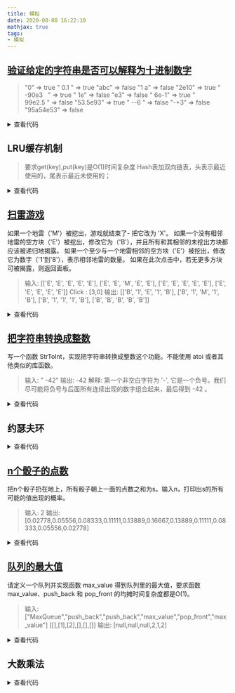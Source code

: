 ```yaml
---
title: 模拟
date: 2020-08-08 16:22:10
mathjax: true
tags:
- 模拟
---
```


## [验证给定的字符串是否可以解释为十进制数字](https://leetcode-cn.com/problems/valid-number/)

> "0" => true
" 0.1 " => true
"abc" => false
"1 a" => false
"2e10" => true
" -90e3   " => true
" 1e" => false
"e3" => false
" 6e-1" => true
" 99e2.5 " => false
"53.5e93" => true
" --6 " => false
"-+3" => false
"95a54e53" => false

<details><summary>查看代码</summary><pre><code>
class Solution {
public:
    bool isNumber(string s) {//模拟： '.', 'e'只能出现一次，'+','-'只能出现在数字前面或'e'后面且最多出现两次，'e'后面要出现数字不能出现'.'；其他情况不是数字
        //去掉首尾空格
        s.erase(0, s.find_first_not_of(" "));
        s.erase(s.find_last_not_of(" ") + 1);

        bool isNumber = false, dotFlag = false, plusFlag = false, eFlag = false, minusFlag = false;
        for (int i = 0; i < s.size(); i++) {
            if ('0' <= s[i] && s[i] <= '9') {
                isNumber = true;
            }
            else if ((s[i] == '+' && !plusFlag && !isNumber && !dotFlag) || (s[i] == '+' && !plusFlag && !isNumber && eFlag)) {/*'+'只能出现在数字前面或
                'e'后面且最多出现两次， !dotFlag防止".+"这种情况*/
                plusFlag = true;
                isNumber = false;
            }
            else if ((s[i] == '-' && !minusFlag && !isNumber && !dotFlag) || (s[i] == '-' && !minusFlag && !isNumber && eFlag)) {/*'-'只能出现在数字前面或
                'e'后面且最多出现两次， !dotFlag防止".-"这种情况*/
                minusFlag = true;
                isNumber = false;
            }
            else if (s[i] == 'e' && !eFlag && isNumber) {/* 'e'只能出现一次且前后必须出现数字，出现'e'和可以再次出现'+','-'*/
                eFlag = true;
                isNumber = false;
                minusFlag = false;
                plusFlag = false;
            }
            else if (s[i] == '.' && !dotFlag && !eFlag) {/* '.'只能出现一次且不能出现再'e'后面*/
                dotFlag = true;
            }
            else return false;
        }
        return isNumber;
    }
};
</code></pre></details>

## LRU缓存机制

> 要求get(key),put(key)是O(1)时间复杂度
Hash表加双向链表，头表示最近使用的，尾表示最近未使用的；

<details><summary>查看代码</summary><pre><code>
struct DLinkedNode{
    int key, val;
    DLinkedNode* prev;
    DLinkedNode* next;
    DLinkedNode(int k = 0, int v = 0) :key(k), val(v), prev(nullptr), next(nullptr) {}
};

class LRUCache {
private:
    unordered_map<int, DLinkedNode*> Cache;
    DLinkedNode* head;
    DLinkedNode* tail;
    int size;
    int capacity;
public:
    LRUCache(int _capacity = 0); 
    int get(int key);
    void put(int key, int value);
    void moveTohead(DLinkedNode* node);
    void addTohead(DLinkedNode* node);
    void removeNode(DLinkedNode* node);
    DLinkedNode* removeTail();
};

int main() {
    //int a;
    //cin >> a;
    LRUCache cache(2);
    cache.put(1, 1);
    cache.put(2, 2);
    cout << cache.get(1) << endl;
    cout << cache.get(2) << endl;
    cache.put(3, 3);
    cout << cache.get(1) << endl;
    return 0;
}

LRUCache::LRUCache(int _capacity) : capacity(_capacity), size(0) {
    // 使用伪头部和伪尾部节点
    head = new DLinkedNode();
    tail = new DLinkedNode();
    head->next = tail;
    tail->prev = head;
}
int LRUCache::get(int key)
{
    if (!Cache.count(key)) {
        return -1;
    }
    // 如果 key 存在，先通过哈希表定位，再移到头部
    DLinkedNode* node = Cache[key];
    this->moveTohead(node);
    return node->val;
}

void LRUCache::put(int key, int value)
{
    if (!Cache.count(key)) {
        // 如果 key 不存在，创建一个新的节点
        DLinkedNode* node = new DLinkedNode(key, value);
        // 添加进哈希表
        Cache[key] = node;
        // 添加至双向链表的头部
        this->addTohead(node);
        ++size;
        if (size > capacity) {
            // 如果超出容量，删除双向链表的尾部节点
            DLinkedNode* removed = removeTail();
            // 删除哈希表中对应的项
            Cache.erase(removed->key);
            // 防止内存泄漏
            delete removed;
            --size;
        }
    }
    else {
        // 如果 key 存在，先通过哈希表定位，再修改 value，并移到头部
        DLinkedNode* node = Cache[key];
        node->val = value;
        this->moveTohead(node);
    }
}

void LRUCache::moveTohead(DLinkedNode* node)
{
    addTohead(node);
    removeNode(node);
}

void LRUCache::addTohead(DLinkedNode* node)
{
    head->next->prev = node;
    node->next = head->next;
    head->next = node;
    node->prev = head;
}

void LRUCache::removeNode(DLinkedNode* node)
{
    node->prev->next = node->next;
    node->next->prev = node->prev;
}

DLinkedNode* LRUCache::removeTail()
{
    DLinkedNode* node = tail->prev;
    removeNode(node);
    return node;
}
</code></pre></details>

## [扫雷游戏](https://leetcode-cn.com/problems/minesweeper/)

如果一个地雷（'M'）被挖出，游戏就结束了- 把它改为 'X'。
如果一个没有相邻地雷的空方块（'E'）被挖出，修改它为（'B'），并且所有和其相邻的未挖出方块都应该被递归地揭露。
如果一个至少与一个地雷相邻的空方块（'E'）被挖出，修改它为数字（'1'到'8'），表示相邻地雷的数量。
如果在此次点击中，若无更多方块可被揭露，则返回面板。

> 输入: 
[['E', 'E', 'E', 'E', 'E'],
 ['E', 'E', 'M', 'E', 'E'],
 ['E', 'E', 'E', 'E', 'E'],
 ['E', 'E', 'E', 'E', 'E']]
Click : [3,0]
输出: 
[['B', '1', 'E', '1', 'B'],
 ['B', '1', 'M', '1', 'B'],
 ['B', '1', '1', '1', 'B'],
 ['B', 'B', 'B', 'B', 'B']]

<details><summary>查看代码</summary><pre><code>
class Solution {
private:
    int dir[8][2] = { { -1,0 }, {-1,1},{0,1},{1,1},{1,0},{1,-1},{0,-1},{-1,-1} };
    
public:
    int getNum(vector<vector<char>>& board, vector<int>& click) {
        int ans = 0, _i, _j;
        for (int i = 0; i < 8; i++) {
            _i = click[0] + dir[i][0]; _j = click[1] + dir[i][1];
            if (_i >= 0 && _i < board.size() && _j >= 0 && _j < board[0].size() && board[_i][_j] == 'M')ans++;
        }
        return ans;
    }
    void helper(vector<vector<char>>& board, vector<int>& click, vector<vector<int>> &visited) {
        if (board[click[0]][click[1]] == 'M'&&!visited[click[0]][click[1]]) {
            visited[click[0]][click[1]] = 1;
            board[click[0]][click[1]] = 'X';
            return;
        }
        else if (board[click[0]][click[1]] == 'E'&&!visited[click[0]][click[1]]) {
            int temp = getNum(board, click);
            if (temp != 0) {
                visited[click[0]][click[1]] = 1;
                board[click[0]][click[1]] = temp + '0';
                return;
            }
            else {
                visited[click[0]][click[1]] = 1;
                board[click[0]][click[1]] =  'B';
                for (int i = 0; i < 8; i++) {
                    int _i = click[0], _j = click[1];
                    click[0] = click[0] + dir[i][0], click[1] = click[1] + dir[i][1];
                    if (click[0] >= 0 && click[0] < board.size() && click[1] >= 0 && click[1] < board[0].size())
                        helper(board, click, visited);
                    click[1]=_j;
                    click[0]=_i;
                }
                return;
            }
        }
        return;
    }
    vector<vector<char>> updateBoard(vector<vector<char>>& board, vector<int>& click) {
        if (board.size() == 0 || board[0].size() == 0)return board;
        vector<vector<int>> visited(board.size(), vector<int>(board[0].size(), 0));
        helper(board, click, visited);
        return board;
    }
};
</code></pre></details>

## [把字符串转换成整数](https://leetcode-cn.com/problems/ba-zi-fu-chuan-zhuan-huan-cheng-zheng-shu-lcof/)
写一个函数 StrToInt，实现把字符串转换成整数这个功能。不能使用 atoi 或者其他类似的库函数。

>输入: "   -42"
输出: -42
解释: 第一个非空白字符为 '-', 它是一个负号。我们尽可能将负号与后面所有连续出现的数字组合起来，最后得到 -42 。

<details><summary>查看代码</summary><pre><code>
class Solution {
public:
    int strToInt(string str) {
        if (str.size() == 0)return 0;
        long long ans = 0, flag = 1;
        str.erase(0,str.find_first_not_of(' '));
        if(str.find_first_of(' ') != string::npos) str.erase(str.find_first_of(' '));
        int i = 0;
        if (str[0] == '-') {
            flag = -1;
            i++;
        }
        for (; i < str.size(); i++) {
            if(str[i]=='+'&&i==0)continue;//'+'在第一位跳过
            if (str[i] <= '9' && str[i] >= '0')
                ans = ans * 10 + str[i] - '0';
            else break;//遇到非数字则跳出
            if(ans>INT_MAX)return flag==1?INT_MAX: INT_MIN;//超过int的范围
        }
        return flag*ans;
    }
};
</code></pre></details>

## 约瑟夫环

<details><summary>查看代码</summary><pre><code>
class Node {
public:
    int val;
    Node* next;

    Node(int _val) {
        val = _val;
        next = NULL;
    }
};

class Solution {
public:
    int lastRemaining(int n, int m) {
        int ans;
        Node* l = new Node(0), * p, * pre;
        p = l;
        for (int i = 0; i < n; i++) {
            Node* t = new Node(i);
            p->next = t;
            p = p->next;
        }
        l = l->next;
        p->next = l;
        pre = p;
        p = l;
        while (n > 1) {
            for (int i = 1; i < m; i++) {
                pre = p;
                p = p->next;
            }
            pre->next = p->next;
            delete p;
            p = pre->next;
            n--;
        }
        return p->val;
    }
};
</code></pre></details>

## [n个骰子的点数](https://leetcode-cn.com/problems/nge-tou-zi-de-dian-shu-lcof/)
把n个骰子扔在地上，所有骰子朝上一面的点数之和为s。输入n，打印出s的所有可能的值出现的概率。

>输入: 2
输出: [0.02778,0.05556,0.08333,0.11111,0.13889,0.16667,0.13889,0.11111,0.08333,0.05556,0.02778]

<details><summary>查看代码</summary><pre><code>
//掷掷骰子的出现点数的概率
class Solution {
private:
    map<int, double> t;
    map<int, double> s;
    vector<double> ans;
public:
    vector<double> twoSum(int n) {
        for (int i = 1; i < 7; i++) s[i] = 1.0 / 6;
        n--;
        while (n--) {
            t.clear();
            for (int i = 1; i < 7; i++) {
                for (auto it = s.begin(); it != s.end(); it++) {
                    if (t.count(it->first + i) == 0) {
                        t[it->first + i] = it->second * 1.0 / 6;
                    }else{
                        t[it->first + i] = it->second * 1.0 / 6 + t[it->first + i];
                    }
                }
            }
            s.clear();
            for (auto it = t.begin(); it != t.end(); it++)s[it->first] = it->second;
        }
        for (auto it = s.begin(); it != s.end(); it++)ans.push_back(it->second);
        return ans;
    }
};
</code></pre></details>

## [队列的最大值](https://leetcode-cn.com/problems/dui-lie-de-zui-da-zhi-lcof/)
请定义一个队列并实现函数 max_value 得到队列里的最大值，要求函数max_value、push_back 和 pop_front 的均摊时间复杂度都是O(1)。

>输入: 
["MaxQueue","push_back","push_back","max_value","pop_front","max_value"]
[[],[1],[2],[],[],[]]
输出: [null,null,null,2,1,2]

<details><summary>查看代码</summary><pre><code>
//利用双端队列保存最大值
class MaxQueue {
private:
    queue<int> s;
    deque<int> t;
public:
    MaxQueue() {
       
    }

    int max_value() {
        if (!t.empty())return t.back();
        else return -1;
    }

    void push_back(int value) {
        while (!t.empty() && value > t.front())t.pop_front();
        s.push(value);
        t.push_front(value);
    }
    int pop_front() {
        if (!s.empty()) {
            if (s.front() == t.back())t.pop_back();
            int t = s.front();
            s.pop();
            return t;
        }
        else return -1;
    }
};
</code></pre></details>

## 大数乘法

<details><summary>查看代码</summary><pre><code>
vector<int> bigNumberMultiply2(vector<int> num1, vector<int> num2) {
    // 分配一个空间，用来存储运算的结果，num1长的数 * num2长的数，结果不会超过num1+num2长
    vector<int> result(num1.size() + num2.size());

    // 先不考虑进位问题，根据竖式的乘法运算，num1的第i位与num2的第j位相乘，结果应该存放在结果的第i+j位上
    for (int i = 0; i < num1.size(); i++) {
        for (int j = 0; j < num2.size(); j++) {
            result[i + j +1] += num1[i] * num2[j];	 // (因为进位的问题，最终放置到第i+j+1位)
        }
    }

    //单独处理进位
    for (int k = result.size() - 1; k > 0; k--) {
        if (result[k] >= 10) {
            result[k - 1] += result[k] / 10;
            result[k] %= 10;
        }
    }
    return result;
}
</code></pre></details>